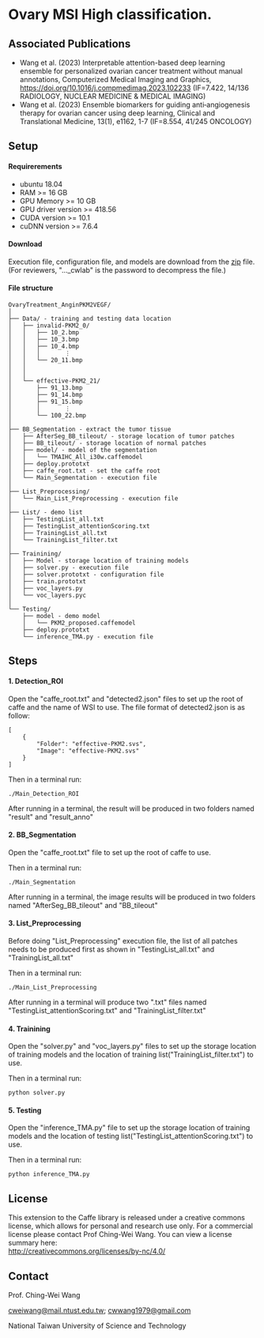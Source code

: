 # Ovary MSI High classification.

## Associated Publications
- Wang et al. (2023) Interpretable attention-based deep learning ensemble for personalized ovarian cancer treatment without manual annotations, Computerized Medical Imaging and Graphics, https://doi.org/10.1016/j.compmedimag.2023.102233 (IF=7.422, 14/136 RADIOLOGY, NUCLEAR MEDICINE & MEDICAL IMAGING)
- Wang et al. (2023) Ensemble biomarkers for guiding anti‐angiogenesis therapy for ovarian cancer using deep learning, Clinical and Translational Medicine, 13(1), e1162, 1-7 (IF=8.554, 41/245 ONCOLOGY)

## Setup

#### Requirerements
- ubuntu 18.04
- RAM >= 16 GB
- GPU Memory >= 10 GB
- GPU driver version >= 418.56
- CUDA version >= 10.1
- cuDNN version >= 7.6.4

#### Download
Execution file, configuration file, and models are download from the [zip](https://drive.google.com/file/d/1MqGr6y_EgdS5CscmfWFmABvFkE1UCwe6/view?usp=share_link) file.  (For reviewers, "..._cwlab" is the password to decompress the file.)

#### File structure
```
OvaryTreatment_AnginPKM2VEGF/
│
├── Data/ - training and testing data location
│   ├── invalid-PKM2_0/
│   │   ├── 10_2.bmp
│   │   ├── 10_3.bmp
│   │   ├── 10_4.bmp
│   │   │       ⋮
│   │   └── 20_11.bmp
│   │
│   │
│   └── effective-PKM2_21/
│       ├── 91_13.bmp
│       ├── 91_14.bmp
│       ├── 91_15.bmp
│       │       ⋮
│       └── 100_22.bmp
│
├── BB_Segmentation - extract the tumor tissue
│   ├── AfterSeg_BB_tileout/ - storage location of tumor patches
│   ├── BB_tileout/ - storage location of normal patches
│   ├── model/ - model of the segmentation
│   │   └── TMAIHC_All_i30w.caffemodel
│   ├── deploy.prototxt
│   ├── caffe_root.txt - set the caffe root
│   └── Main_Segmentation - execution file
│
├── List_Preprocessing/
│   └── Main_List_Preprocessing - execution file
│
├── List/ - demo list
│   ├── TestingList_all.txt
│   ├── TestingList_attentionScoring.txt
│   ├── TrainingList_all.txt
│   └── TrainingList_filter.txt
│
├── Trainining/
│   ├── Model - storage location of training models
│   ├── solver.py - execution file
│   ├── solver.prototxt - configuration file
│   ├── train.prototxt
│   ├── voc_layers.py
│   └── voc_layers.pyc
│
└── Testing/ 
    ├── model - demo model
    │   └── PKM2_proposed.caffemodel
    ├── deploy.prototxt
    └── inference_TMA.py - execution file

```

## Steps

#### 1. Detection_ROI
Open the "caffe_root.txt" and "detected2.json" files to set up the root of caffe and the name of WSI to use.
The file format of detected2.json is as follow:
```
[
    {
        "Folder": "effective-PKM2.svs",
        "Image": "effective-PKM2.svs"
    }
]
```

Then in a terminal run:
```
./Main_Detection_ROI
```
After running in a terminal, the result will be produced in two folders named "result" and "result_anno"


#### 2. BB_Segmentation
Open the "caffe_root.txt" file to set up the root of caffe to use.

Then in a terminal run:
```
./Main_Segmentation
```
After running in a terminal, the image results will be produced in two folders named "AfterSeg_BB_tileout" and "BB_tileout"

#### 3. List_Preprocessing
Before doing "List_Preprocessing" execution file, the list of all patches needs to be produced first as shown in "TestingList_all.txt" and
"TrainingList_all.txt"

Then in a terminal run:
```
./Main_List_Preprocessing
```

After running in a terminal will produce two ".txt" files named  "TestingList_attentionScoring.txt" and "TrainingList_filter.txt"

#### 4. Trainining
Open the "solver.py" and "voc_layers.py" files to set up the storage location of training models and the location of training list("TrainingList_filter.txt") to use.

Then in a terminal run:
```
python solver.py
```

#### 5. Testing
Open the "inference_TMA.py" file to set up the storage location of training models and the location of testing list("TestingList_attentionScoring.txt") to use.

Then in a terminal run:
```
python inference_TMA.py
```

## License
This extension to the Caffe library is released under a creative commons license, which allows for personal and research use only. For a commercial license please contact Prof Ching-Wei Wang. You can view a license summary here:  
http://creativecommons.org/licenses/by-nc/4.0/


## Contact
Prof. Ching-Wei Wang  
  
cweiwang@mail.ntust.edu.tw; cwwang1979@gmail.com  
  
National Taiwan University of Science and Technology
